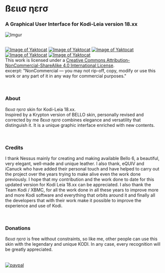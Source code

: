 # ßειισ ηεrσ
### A Graphical User Interface for Kodi-Leia version 18.xx

![Imgur](https://i.imgur.com/Evrq1O7.png)

<br>[![Image of Yaktocat](https://mirrors.creativecommons.org/presskit/icons/cc.svg)](http://creativecommons.org/licenses/by-nc-sa/4.0/)
[![Image of Yaktocat](https://mirrors.creativecommons.org/presskit/icons/by.svg)](http://creativecommons.org/licenses/by-nc-sa/4.0/)
[![Image of Yaktocat](https://mirrors.creativecommons.org/presskit/icons/nc-eu.svg)](http://creativecommons.org/licenses/by-nc-sa/4.0/)
[![Image of Yaktocat](https://mirrors.creativecommons.org/presskit/icons/nc.svg)](http://creativecommons.org/licenses/by-nc-sa/4.0/)
[![Image of Yaktocat](https://mirrors.creativecommons.org/presskit/icons/sa.svg)](http://creativecommons.org/licenses/by-nc-sa/4.0/)
<br>This work is licensed under a <a rel="license" href="http://creativecommons.org/licenses/by-nc-sa/4.0/">Creative Commons Attribution-NonCommercial-ShareAlike 4.0 International License</a>.
<br>excerpt: "NonCommercial — you may not rip-off, copy, modify or use this work or any part of it in any way for commercial purposes."

<br>

### **About**
ßειισ ηεrσ skin for Kodi-Leia 18.xx.
<br>Inspired by a Krypton version of BELLO skin, personally revised and corrected by me ßειισ ηεrσ combines elegance and versatility that distinguish it. It is a unique graphic interface enriched with new contents.

<br>

### **Credits**
I thank Nessus mainly for creating and making available Bello 6, a beautiful, very elegant, well-made and unique leather. I also thank, eQUIV and iCanuck who have added their personal touch and have helped to carry out the project over the years trying to make alive even the work done previously. I hope that my contribution and the work done to date for this updated version for Kodi Leia 18.xx can be appreciated. I also thank the Team Kodi / XBMC, for all the work done in all these years to improve more and more Kodi software and everything that orbits around it and finally all the developers that with their work make it possible to improve the experience and use of Kodi.

<br>

### **Donations**
ßειισ ηεrσ is free without constraints, so like me, other people can use this skin with the legendary and unique KODI.
In any case, every recognition will be greatly appreciated.
<br>
<br>
<br>[![paypal](http://i63.tinypic.com/24nfj39.png)](https://www.paypal.me/bellonero)


